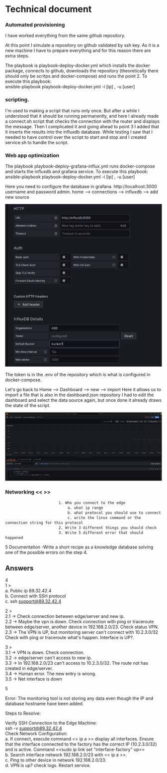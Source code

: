 # Technical document

### Automated provisioning
I have worked everything from the same github repository.

At this point I simulate a repository on github validated by ssh key. As it is a new machine I have to prepare everything and for this reason there are extra steps.

The playbook is playbook-deploy-docker.yml which installs the docker package, connects to github, downloads the repository (theoretically there should only be scritps and docker-compose) and runs the point 2.
To execute this playbook:  
ansible-playbook playbook-deploy-docker.yml -i [ip] , -u [user]


### scripting.
I'm used to making a script that runs only once. But after a while I understood that it should be running permanently, and here I already made a connect.sh script that checks the connection with the router and displays the message. Then I complicated it and going ahead to point 3 I added that it inserts the results into the influxdb database. While testing I saw that I needed to have control over the script to start and stop and I created service.sh to handle the script.

### Web app optimization  
The playbook playbook-deploy-grafana-influx.yml runs docker-compose and starts the influxdb and grafana service.
To execute this playbook:
ansible-playbook playbook-deploy-docker.yml -i [ip] , -u [user]  

Here you need to configure the database in grafana.
http://localhost:3000 username and password admin. home --> connections --> influxdb --> add new source

![Alt text](screenshots/grafana-connectdb.png)

The token is in the .env of the repository which is what is configured in docker-compose.

Let's go back to Home --> Dashboard --> new --> import Here it allows us to import a file that is also in the dashboard.json repository
I had to edit the dashboard and select the data source again, but once done it already draws the state of the script.

![Alt text](screenshots/Dashboard-grafana.png)

  
### Networking << >>  
                            1. Who you connect to the edge  
                                a. what ip range  
                                b. what protocol you should use to connect  
                                c. write the linux command or the connection string for this protocol   
                            2. Write 3 different things you should check  
                            3. Write 5 different error that should happened  

5 Documentation -Write a short recipe as a knowledge database solving one of the possible errors on the step 4.  

## Answers                           
4  
1 >   
a. Public ip 89.32.42.4  
b. Connect with SSH protocol  
c. ssh support@89.32.42.4  
  
2 >   
 2.1 -> Check connection between edge/server and new ip.   
 2.2 -> Maybe the vpn is down. Check connection with ping or traceroute between edge/server, another device in 192.168.2.0/23. Check status VPN.    
 2.3 -> The VPN is UP, but monitoring server can't connect with 10.2.3.0/32 
Check with ping or traceroute what's happen. Interface is UP?.  

3 >   
 3.1 -> VPN is down. Check connection.  
 3.2 -> edge/server can't access to new ip.  
 3.3 -> In 192.168.2.0/23 can't access to 10.2.3.0/32. The route not has created in edge/server.   
 3.4 -> Human error. The new entry is wrong.   
 3.5 -> Net interface is down  
   
5  
  
Error: The monitoring tool is not storing any data even though the IP and database hostname have been added.   
  
Steps to Resolve:   
  
  Verify SSH Connection to the Edge Machine:  
  ssh -v support@89.32.42.4  
  Check Network Configuration:  
  a. If connect, execute command << ip a >> display all interfaces. Ensure that the interface connected to the factory has the correct IP (10.2.3.0/32) and is active. Command <<sudo ip link set "interface-factory" up>>  
  b. Search interface network 192.168.2.0/23 with << ip a >>.   
  c. Ping to other device in network 192.168.2.0/23.   
  d. VPN is up? check logs. Restart service.   
